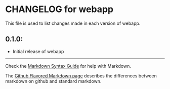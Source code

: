 # CHANGELOG for webapp

This file is used to list changes made in each version of webapp.

## 0.1.0:

* Initial release of webapp

- - -
Check the [Markdown Syntax Guide](http://daringfireball.net/projects/markdown/syntax) for help with Markdown.

The [Github Flavored Markdown page](http://github.github.com/github-flavored-markdown/) describes the differences between markdown on github and standard markdown.
